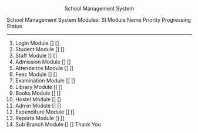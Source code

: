 <p align="center">School Management System </p>

School Management System Modules:
Sl   Module Neme      Priority      Progressing Status
---  -----------      ---------     -------------------
01. Login Module       []            []
02. Student Module     []            [] 
03. Staff Module       []            []    
04. Admission Module   []            [] 
05. Attendance Module  []            []    
06. Fees Module        []            [] 
07. Examination Module []            []     
08. Library Module     []            []
09. Books Module       []            []
10. Hostel Module      []            []
11. Admin Module       []            []
12. Expenditure Module []            []
13. Reports Module     []            []
14. Sub Branch Module  []            []
Thank You
